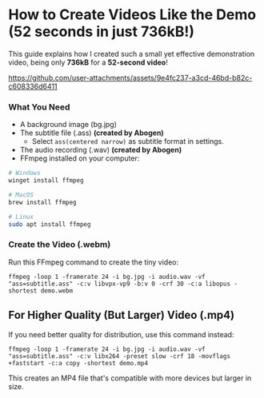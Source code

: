 # How to Create Videos Like the Demo (52 seconds in just 736kB!)

This guide explains how I created such a small yet effective demonstration video, being only **736kB** for a **52-second video**!

https://github.com/user-attachments/assets/9e4fc237-a3cd-46bd-b82c-c608336d6411

### What You Need

- A background image (bg.jpg)
- The subtitle file (.ass) **(created by Abogen)**
    - Select `ass(centered narrow)` as subtitle format in settings.
- The audio recording (.wav) **(created by Abogen)**
- FFmpeg installed on your computer:

```bash
# Windows
winget install ffmpeg

# MacOS
brew install ffmpeg

# Linux
sudo apt install ffmpeg
```

### Create the Video (.webm)

Run this FFmpeg command to create the tiny video:

```
ffmpeg -loop 1 -framerate 24 -i bg.jpg -i audio.wav -vf "ass=subtitle.ass" -c:v libvpx-vp9 -b:v 0 -crf 30 -c:a libopus -shortest demo.webm
```

## For Higher Quality (But Larger) Video (.mp4)

If you need better quality for distribution, use this command instead:

```
ffmpeg -loop 1 -framerate 24 -i bg.jpg -i audio.wav -vf "ass=subtitle.ass" -c:v libx264 -preset slow -crf 18 -movflags +faststart -c:a copy -shortest demo.mp4
```

This creates an MP4 file that's compatible with more devices but larger in size.
